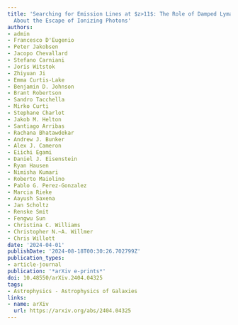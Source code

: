 ```yaml
---
title: 'Searching for Emission Lines at $z>11$: The Role of Damped Lyman-$α$ and Hints
  About the Escape of Ionizing Photons'
authors:
- admin
- Francesco D'Eugenio
- Peter Jakobsen
- Jacopo Chevallard
- Stefano Carniani
- Joris Witstok
- Zhiyuan Ji
- Emma Curtis-Lake
- Benjamin D. Johnson
- Brant Robertson
- Sandro Tacchella
- Mirko Curti
- Stephane Charlot
- Jakob M. Helton
- Santiago Arribas
- Rachana Bhatawdekar
- Andrew J. Bunker
- Alex J. Cameron
- Eiichi Egami
- Daniel J. Eisenstein
- Ryan Hausen
- Nimisha Kumari
- Roberto Maiolino
- Pablo G. Perez-Gonzalez
- Marcia Rieke
- Aayush Saxena
- Jan Scholtz
- Renske Smit
- Fengwu Sun
- Christina C. Williams
- Christopher N.~A. Willmer
- Chris Willott
date: '2024-04-01'
publishDate: '2024-08-18T00:30:26.702799Z'
publication_types:
- article-journal
publication: '*arXiv e-prints*'
doi: 10.48550/arXiv.2404.04325
tags:
- Astrophysics - Astrophysics of Galaxies
links:
- name: arXiv
  url: https://arxiv.org/abs/2404.04325
---
```

